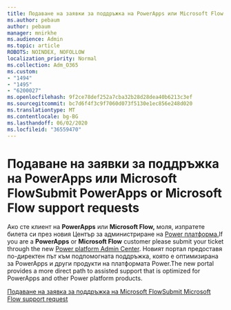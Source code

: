 ```yaml
---
title: Подаване на заявки за поддръжка на PowerApps или Microsoft Flow
ms.author: pebaum
author: pebaum
manager: mnirkhe
ms.audience: Admin
ms.topic: article
ROBOTS: NOINDEX, NOFOLLOW
localization_priority: Normal
ms.collection: Adm_O365
ms.custom:
- "1494"
- "1495"
- "6200027"
ms.openlocfilehash: 9f2ce78def252a7cba32b28d28dea40b6213c3ef
ms.sourcegitcommit: bc7d6f4f3c9f7060d073f5130e1ec856e248d020
ms.translationtype: MT
ms.contentlocale: bg-BG
ms.lasthandoff: 06/02/2020
ms.locfileid: "36559470"
---
```

# <a name="submit-powerapps-or-microsoft-flow-support-requests"></a><span data-ttu-id="18fee-102">Подаване на заявки за поддръжка на PowerApps или Microsoft Flow</span><span class="sxs-lookup"><span data-stu-id="18fee-102">Submit PowerApps or Microsoft Flow support requests</span></span>

<span data-ttu-id="18fee-103">Ако сте клиент на **PowerApps** или **Microsoft Flow,** моля, изпратете билета си през новия Център за администриране на [Power платформа.](https://admin.powerplatform.microsoft.com/support?newTicket&product=15819)</span><span class="sxs-lookup"><span data-stu-id="18fee-103">If you are a **PowerApps** or **Microsoft Flow** customer please submit your ticket through the new [Power platform Admin Center](https://admin.powerplatform.microsoft.com/support?newTicket&product=15819).</span></span> <span data-ttu-id="18fee-104">Новият портал предоставя по-директен път към подпомогната поддръжка, която е оптимизирана за PowerApps и други продукти на платформата Power.</span><span class="sxs-lookup"><span data-stu-id="18fee-104">The new portal provides a more direct path to assisted support that is optimized for PowerApps and other Power platform products.</span></span>

[<span data-ttu-id="18fee-105">Подаване на заявка за поддръжка на Microsoft Flow</span><span class="sxs-lookup"><span data-stu-id="18fee-105">Submit Microsoft Flow support request</span></span>](https://admin.powerplatform.microsoft.com/support?newTicket&product=Flow)